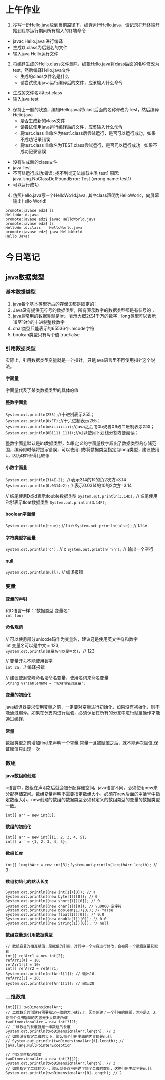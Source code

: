 # 上午作业
1. 抄写一份Hello.java放到当前路径下，编译运行Hello.java，请记录打开终端开始到程序运行期间所有输入的终端命令
- javac Hello.java 进行编译
- 生成以.class为后缀名的文件
- 输入java Hello运行文件  


2. 将编译生成的Hello.class文件删除，编辑Hello.java将class后面的名称修改为test，然后编译Hello.java文件
   - 生成的class文件名是什么
   - 请尝试使用java运行编译后的文件，应该输入什么命令  
- 生成的文件名叫test.class
- 输入java test  

3. 保持上一题的状态，编辑Hello.java将class后面的名称修改为Test，然后编译Hello.java
   - 是否生成新的class文件
   - 请尝试使用java运行编译后的文件，应该输入什么命令
   - 将test.class 重命名为test1.class后尝试运行，是否可以运行成功，如果不成功记录错误
   - 将test.class 重命名为TEST.class尝试运行，是否可以运行成功，如果不成功记录错误  
- 没有生成新的class文件
- java Test
- 不可以运行成功:错误: 找不到或无法加载主类 test1
原因: java.lang.NoClassDefFoundError: Test (wrong name: test1)
- 可以运行成功

4. 仿照Hello.java写一个HelloWorld.java, 其中class声明为HelloWorld，向屏幕输出Hello World!
```
promote:javase edz$ ls
HelloWorld.java
promote:javase edz$ javac HelloWorld.java 
promote:javase edz$ ls
HelloWorld.class	HelloWorld.java
promote:javase edz$ java HelloWorld
Hello Java!
```

# 今日笔记
## java数据类型
### 基本数据类型
1. java每个基本类型所占的存储区都是固定的；
2. Java没有提供无符号的数据类型，所有表示数字的数据类型都是有符号的；
3. java最常用的数据类型是int，表示大概2亿4千万的数字，long类型可以表示18至19位的十进制整数数字
4. char类型只能表示的65536个unicode字符
5. boolean类型只有两个值 true/false

### 引用数据类型
实际上，引用数据类型变量就是一个指针，只是java语言里不再使用指针这个说法。

#### 字面量
字面量代表了某类数据类型的具体的值   

#### 整数字面量
`System.out.println(255);`//十进制表示255；  
`System.out.println(0xFF);`//十六进制表示255；
`System.out.println(0B11111111);`//java之后用0b或者0B的二进制表示255；  
`System.out.println(0B1111_1111);`//可以使用下划线分割方便阅读；  

整数字面量默认是int数据类型，如果定义的字面量数字超出了数据类型的存储范围，编译的时候将提示错误，可以使用L或l将数据类型指定为long类型，建议使用L，因为l和1长得比较像  

#### 小数字面量
`System.out.println(314E-2); `// 表示314的10的负2次方=3.14
`System.out.println(0.0314e2);` // 表示0.0314的10的2次方=3.14  


// 结尾使用D或d表示double数据类型
`System.out.println(3.14D);`
// 结尾使用F或f表示float数据类型
`System.out.println(3.14F);`  


#### boolean字面量
`System.out.println(true);` // true
`System.out.println(false);` // false  

#### 字符类型字面量
`System.out.println('c');` // c
`System.out.println('\n');` // 输出一个空行

#### null
`System.out.println(null);` // 编译报错  

### 变量
#### 变量的声明
和C语言一样：“数据类型 变量名”  
`int foo;`

#### 命名规范
// 可以使用部分unicode码作为变量名，建议还是使用英文字符和数字  
int 变量名可以是中文 = 123;  
`System.out.println(变量名可以是中文); `// 123

// 变量开头不能使用数字  
`int 2a; `// 编译报错

// 建议使用驼峰命名法命名变量，使用名词来命名变量  
`String variableName = "驼峰命名的变量";`

#### 变量的初始化
java编译器要求使用变量之前，一定要对变量进行初始化，如果没有初始化，则不能通过编译。如果在分支内进行赋值，必须保证在所有的分支中进行赋值操作才能通过编译。  

#### 常量
数据类型之前增加final来声明一个常量,常量一旦被赋值之后，就不能再次赋值,保证赋值只出现一次


### 数组
#### java数组的创建
c语言中，数组在声明之后就会被分配存储空间，java语言不同，必须使用new来分配存储空间。数组变量声明不需要指定数组大小，必须在new后面的中括号中指定数组大小，new创建的数组的数据类型必须和定义的数组类型的变量的数据类型一致。

`int[] arr = new int[5];`

#### 数组的初始化
`int[] arr = new int[]{1, 2, 3, 4, 5};`  
`int[] arr = {1, 2, 3, 4, 5};`

#### 数组长度

`int[] lengthArr = new int[3];`
`System.out.println(lengthArr.length); `// 3

#### 数组初始化的默认长度
```
System.out.println((new int[1])[0]); // 0
System.out.println((new byte[1])[0]); // 0
System.out.println((new short[1])[0]); // 0
System.out.println((new char[1])[0]); // \u0000 空字符
System.out.println((new boolean[1])[0]); // false
System.out.println((new float[1])[0]); // 0.0
System.out.println((new double[1])[0]); // 0.0
System.out.println((new String[1])[0]); // null
```

#### 数组变量是引用数据类型
```
// 数组变量的相互赋值，是赋值的引用，对其中一个内容进行修改，会被另一个数组变量获取到
int[] refArr1 = new int[2];
refArr1[0] = 10;
refArr1[1] = 10;
int[] refArr2 = refArr1;
System.out.println(refArr1[1]); // 输出10
refArr2[1] = 20;
System.out.println(refArr1[1]); // 输出20
```

### 二维数组
```
int[][] twoDimensionalArr;
// 二维数组的创建只需要指定一维的大小就行了，因为创建了一个引用的数组，大小是3，无论每个引用指向的内容是多大都无所谓
twoDimensionalArr = new int[3][];
// 二维数组的长度就是一维数组的长度
System.out.println(twoDimensionalArr.length); // 3
// 如果没有指定二维的大小，那么每个引用里面的内容都是null
// System.out.println(twoDimensionalArr[0].length); // java.lang.NullPointerException

// 可以同时指定维度
twoDimensionalArr = new int[3][2];
System.out.println(twoDimensionalArr.length); // 3
// 如果指定了二维的大小，那么就会连带创建了每个二维的数组，这样引用中就不是null
System.out.println(twoDimensionalArr[0].length); // 2
```



